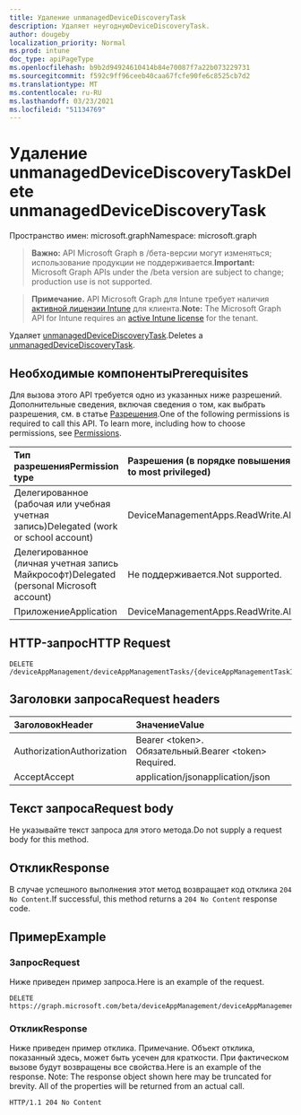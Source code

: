 ```yaml
---
title: Удаление unmanagedDeviceDiscoveryTask
description: Удаляет неугоднуюDeviceDiscoveryTask.
author: dougeby
localization_priority: Normal
ms.prod: intune
doc_type: apiPageType
ms.openlocfilehash: b9b2d94924610414b84e70087f7a22b073229731
ms.sourcegitcommit: f592c9ff96ceeb40caa67fcfe90fe6c8525cb7d2
ms.translationtype: MT
ms.contentlocale: ru-RU
ms.lasthandoff: 03/23/2021
ms.locfileid: "51134769"
---
```

# <a name="delete-unmanageddevicediscoverytask"></a><span data-ttu-id="82ae9-103">Удаление unmanagedDeviceDiscoveryTask</span><span class="sxs-lookup"><span data-stu-id="82ae9-103">Delete unmanagedDeviceDiscoveryTask</span></span>

<span data-ttu-id="82ae9-104">Пространство имен: microsoft.graph</span><span class="sxs-lookup"><span data-stu-id="82ae9-104">Namespace: microsoft.graph</span></span>

> <span data-ttu-id="82ae9-105">**Важно:** API Microsoft Graph в /бета-версии могут изменяться; использование продукции не поддерживается.</span><span class="sxs-lookup"><span data-stu-id="82ae9-105">**Important:** Microsoft Graph APIs under the /beta version are subject to change; production use is not supported.</span></span>

> <span data-ttu-id="82ae9-106">**Примечание.** API Microsoft Graph для Intune требует наличия [активной лицензии Intune](https://go.microsoft.com/fwlink/?linkid=839381) для клиента.</span><span class="sxs-lookup"><span data-stu-id="82ae9-106">**Note:** The Microsoft Graph API for Intune requires an [active Intune license](https://go.microsoft.com/fwlink/?linkid=839381) for the tenant.</span></span>

<span data-ttu-id="82ae9-107">Удаляет [unmanagedDeviceDiscoveryTask](../resources/intune-partnerintegration-unmanageddevicediscoverytask.md).</span><span class="sxs-lookup"><span data-stu-id="82ae9-107">Deletes a [unmanagedDeviceDiscoveryTask](../resources/intune-partnerintegration-unmanageddevicediscoverytask.md).</span></span>

## <a name="prerequisites"></a><span data-ttu-id="82ae9-108">Необходимые компоненты</span><span class="sxs-lookup"><span data-stu-id="82ae9-108">Prerequisites</span></span>
<span data-ttu-id="82ae9-p101">Для вызова этого API требуется одно из указанных ниже разрешений. Дополнительные сведения, включая сведения о том, как выбрать разрешения, см. в статье [Разрешения](/graph/permissions-reference).</span><span class="sxs-lookup"><span data-stu-id="82ae9-p101">One of the following permissions is required to call this API. To learn more, including how to choose permissions, see [Permissions](/graph/permissions-reference).</span></span>

|<span data-ttu-id="82ae9-111">Тип разрешения</span><span class="sxs-lookup"><span data-stu-id="82ae9-111">Permission type</span></span>|<span data-ttu-id="82ae9-112">Разрешения (в порядке повышения привилегий)</span><span class="sxs-lookup"><span data-stu-id="82ae9-112">Permissions (from least to most privileged)</span></span>|
|:---|:---|
|<span data-ttu-id="82ae9-113">Делегированное (рабочая или учебная учетная запись)</span><span class="sxs-lookup"><span data-stu-id="82ae9-113">Delegated (work or school account)</span></span>|<span data-ttu-id="82ae9-114">DeviceManagementApps.ReadWrite.All</span><span class="sxs-lookup"><span data-stu-id="82ae9-114">DeviceManagementApps.ReadWrite.All</span></span>|
|<span data-ttu-id="82ae9-115">Делегированное (личная учетная запись Майкрософт)</span><span class="sxs-lookup"><span data-stu-id="82ae9-115">Delegated (personal Microsoft account)</span></span>|<span data-ttu-id="82ae9-116">Не поддерживается.</span><span class="sxs-lookup"><span data-stu-id="82ae9-116">Not supported.</span></span>|
|<span data-ttu-id="82ae9-117">Приложение</span><span class="sxs-lookup"><span data-stu-id="82ae9-117">Application</span></span>|<span data-ttu-id="82ae9-118">DeviceManagementApps.ReadWrite.All</span><span class="sxs-lookup"><span data-stu-id="82ae9-118">DeviceManagementApps.ReadWrite.All</span></span>|

## <a name="http-request"></a><span data-ttu-id="82ae9-119">HTTP-запрос</span><span class="sxs-lookup"><span data-stu-id="82ae9-119">HTTP Request</span></span>
<!-- {
  "blockType": "ignored"
}
-->
``` http
DELETE /deviceAppManagement/deviceAppManagementTasks/{deviceAppManagementTaskId}
```

## <a name="request-headers"></a><span data-ttu-id="82ae9-120">Заголовки запроса</span><span class="sxs-lookup"><span data-stu-id="82ae9-120">Request headers</span></span>
|<span data-ttu-id="82ae9-121">Заголовок</span><span class="sxs-lookup"><span data-stu-id="82ae9-121">Header</span></span>|<span data-ttu-id="82ae9-122">Значение</span><span class="sxs-lookup"><span data-stu-id="82ae9-122">Value</span></span>|
|:---|:---|
|<span data-ttu-id="82ae9-123">Authorization</span><span class="sxs-lookup"><span data-stu-id="82ae9-123">Authorization</span></span>|<span data-ttu-id="82ae9-124">Bearer &lt;token&gt;. Обязательный.</span><span class="sxs-lookup"><span data-stu-id="82ae9-124">Bearer &lt;token&gt; Required.</span></span>|
|<span data-ttu-id="82ae9-125">Accept</span><span class="sxs-lookup"><span data-stu-id="82ae9-125">Accept</span></span>|<span data-ttu-id="82ae9-126">application/json</span><span class="sxs-lookup"><span data-stu-id="82ae9-126">application/json</span></span>|

## <a name="request-body"></a><span data-ttu-id="82ae9-127">Текст запроса</span><span class="sxs-lookup"><span data-stu-id="82ae9-127">Request body</span></span>
<span data-ttu-id="82ae9-128">Не указывайте текст запроса для этого метода.</span><span class="sxs-lookup"><span data-stu-id="82ae9-128">Do not supply a request body for this method.</span></span>

## <a name="response"></a><span data-ttu-id="82ae9-129">Отклик</span><span class="sxs-lookup"><span data-stu-id="82ae9-129">Response</span></span>
<span data-ttu-id="82ae9-130">В случае успешного выполнения этот метод возвращает код отклика `204 No Content`.</span><span class="sxs-lookup"><span data-stu-id="82ae9-130">If successful, this method returns a `204 No Content` response code.</span></span>

## <a name="example"></a><span data-ttu-id="82ae9-131">Пример</span><span class="sxs-lookup"><span data-stu-id="82ae9-131">Example</span></span>

### <a name="request"></a><span data-ttu-id="82ae9-132">Запрос</span><span class="sxs-lookup"><span data-stu-id="82ae9-132">Request</span></span>
<span data-ttu-id="82ae9-133">Ниже приведен пример запроса.</span><span class="sxs-lookup"><span data-stu-id="82ae9-133">Here is an example of the request.</span></span>
``` http
DELETE https://graph.microsoft.com/beta/deviceAppManagement/deviceAppManagementTasks/{deviceAppManagementTaskId}
```

### <a name="response"></a><span data-ttu-id="82ae9-134">Отклик</span><span class="sxs-lookup"><span data-stu-id="82ae9-134">Response</span></span>
<span data-ttu-id="82ae9-p102">Ниже приведен пример отклика. Примечание. Объект отклика, показанный здесь, может быть усечен для краткости. При фактическом вызове будут возвращены все свойства.</span><span class="sxs-lookup"><span data-stu-id="82ae9-p102">Here is an example of the response. Note: The response object shown here may be truncated for brevity. All of the properties will be returned from an actual call.</span></span>
``` http
HTTP/1.1 204 No Content
```




